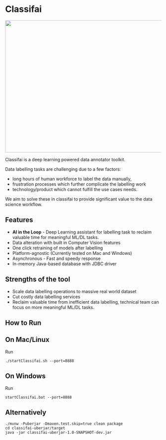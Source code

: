 # Classifai

<p align="center">
  <img align="middle" src="metadata/sample.gif" width="680" height="425"/>
</p>

Classifai is a deep learning powered data annotator toolkit.  

Data labelling tasks are challenging due to a few factors:
- long hours of human workforce to label the data manually, 
- frustration processes which further complicate the labelling work
- technology/product which cannot fulfill the use cases needs.

We aim to solve these in classifai to provide significant value to the data science workflow.

## Features
- **AI in the Loop** - Deep Learning assistant for labelling task to reclaim valuable time for meaningful ML/DL tasks.
- Data alteration with built in Computer Vision features
- One click retraining of models after labelling  
- Platform-agnostic (Currently tested on Mac and Windows)
- Asynchronous - Fast and speedy response
- In-memory Java-based database with JDBC driver

## Strengths of the tool
- Scale data labelling operations to massive real world dataset  
- Cut costly data labelling services
- Reclaim valuable time from inefficient data labelling, technical team can focus on more meaningful ML/DL tasks.

## How to Run

## On Mac/Linux
Run  
```
./startClassifai.sh --port=8888
```

## On Windows
Run  
```
startClassifai.bat --port=8888
```

## Alternatively
```
./mvnw -Puberjar -Dmaven.test.skip=true clean package  
cd classifai-uberjar/target  
java -jar classifai-uberjar-1.0-SNAPSHOT-dev.jar  
```

